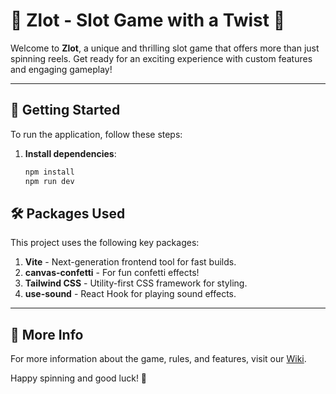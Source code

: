 # 🎰 Zlot - Slot Game with a Twist 🎰

Welcome to **Zlot**, a unique and thrilling slot game that offers more than just spinning reels. Get ready for an exciting experience with custom features and engaging gameplay!

---

## 🚀 Getting Started

To run the application, follow these steps:

1. **Install dependencies**:
   
   ```bash
   npm install
   npm run dev
   ```
## 🛠️ Packages Used

   This project uses the following key packages:

   1. **Vite** - Next-generation frontend tool for fast builds.
   2. **canvas-confetti** - For fun confetti effects!
   3. **Tailwind CSS** - Utility-first CSS framework for styling.
   4. **use-sound** - React Hook for playing sound effects.

---

## 📖 More Info

For more information about the game, rules, and features, visit our [Wiki](https://github.com/SakutaTHZ/Zlot/wiki).

Happy spinning and good luck! 🎉
